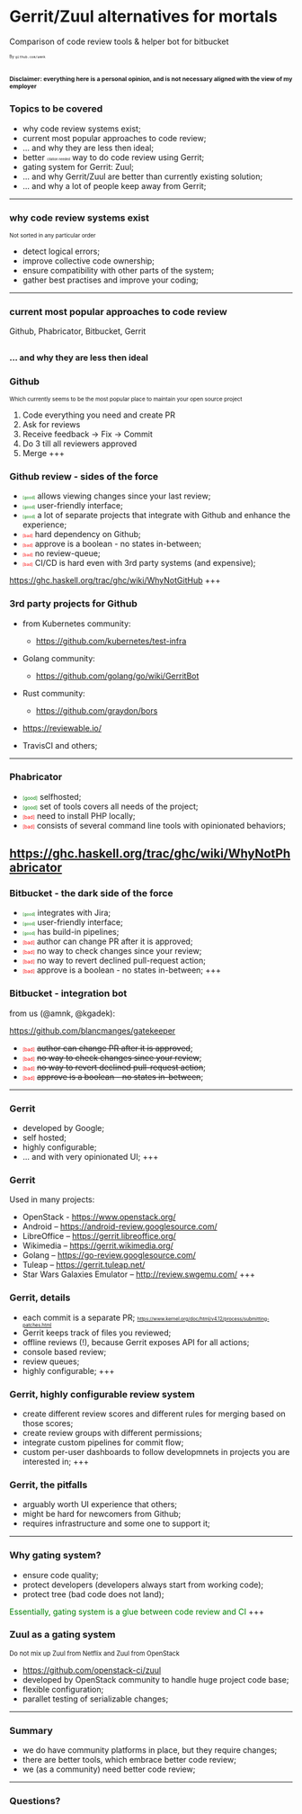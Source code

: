 # Gerrit/Zuul alternatives for mortals

Comparison of code review tools & helper bot for bitbucket

<span style="font-size:0.5em">By `github.com/amnk`</span>

<span style="font-size:0.5em">Disclaimer: everything here is a personal opinion, and is not necessary aligned with the view of my employer</span>
---
### Topics to be covered

* why code review systems exist;
* current most popular approaches to code review;
* ... and why they are less then ideal;
* better <span style="font-size:0.4em">citation needed</span> way to do code review using Gerrit;
* gating system for Gerrit: Zuul;
* ... and why Gerrit/Zuul are better than currently existing solution;
* ... and why a lot of people keep away from Gerrit;
---
### why code review systems exist

<span style="font-size:0.7em">Not sorted in any particular order</span>

* detect logical errors;
* improve collective code ownership;
* ensure compatibility with other parts of the system;
* gather best practises and improve your coding;
---
### current most popular approaches to code review

Github, Phabricator, Bitbucket, Gerrit

<span style="font-size:0.7em">... and why they are less then ideal</span>
---
### Github

<span style="font-size:0.7em">Which currently seems to be the most popular place to maintain your open source project</span>

1. Code everything you need and create PR
2. Ask for reviews
3. Receive feedback -> Fix -> Commit
4. Do 3 till all reviewers approved
5. Merge
+++
### Github review - sides of the force

* <span style="font-size:0.5em; color:green">[good]</span> allows viewing changes since your last review;
* <span style="font-size:0.5em; color:green">[good]</span> user-friendly interface;
* <span style="font-size:0.5em; color:green">[good]</span> a lot of separate projects that integrate with Github and enhance the experience;
* <span style="font-size:0.5em; color:red">[bad]</span> hard dependency on Github;
* <span style="font-size:0.5em; color:red">[bad]</span> approve is a boolean - no states in-between;
* <span style="font-size:0.5em; color:red">[bad]</span> no review-queue;
* <span style="font-size:0.5em; color:red">[bad]</span> CI/CD is hard even with 3rd party systems (and expensive);

https://ghc.haskell.org/trac/ghc/wiki/WhyNotGitHub 
+++
### 3rd party projects for Github

* from Kubernetes community:
  * https://github.com/kubernetes/test-infra

* Golang community:
  * https://github.com/golang/go/wiki/GerritBot

* Rust community:
  * https://github.com/graydon/bors

* https://reviewable.io/

* TravisCI and others;
---
### Phabricator

* <span style="font-size:0.6em; color:green">[good]</span> selfhosted;
* <span style="font-size:0.6em; color:green">[good]</span> set of tools covers all needs of the project;
* <span style="font-size:0.6em; color:red">[bad]</span> need to install PHP locally;
* <span style="font-size:0.6em; color:red">[bad]</span> consists of several command line tools with opinionated behaviors;

https://ghc.haskell.org/trac/ghc/wiki/WhyNotPhabricator
---
### Bitbucket - the dark side of the force

* <span style="font-size:0.5em; color:green">[good]</span> integrates with Jira;
* <span style="font-size:0.5em; color:green">[good]</span> user-friendly interface;
* <span style="font-size:0.5em; color:green">[good]</span> has build-in pipelines;
* <span style="font-size:0.6em; color:red">[bad]</span> author can change PR after it is approved;
* <span style="font-size:0.6em; color:red">[bad]</span> no way to check changes since your review;
* <span style="font-size:0.6em; color:red">[bad]</span> no way to revert declined pull-request action;
* <span style="font-size:0.6em; color:red">[bad]</span> approve is a boolean - no states in-between;
+++
### Bitbucket - integration bot

from us (@amnk, @kgadek):

https://github.com/blancmanges/gatekeeper

* <span style="font-size:0.6em; color:red">[bad]</span> <strike>author can change PR after it is approved</strike>;
* <span style="font-size:0.6em; color:red">[bad]</span> <strike>no way to check changes since your review</strike>;
* <span style="font-size:0.6em; color:red">[bad]</span> <strike>no way to revert declined pull-request action</strike>;
* <span style="font-size:0.6em; color:red">[bad]</span> <strike>approve is a boolean - no states in-between</strike>;
---
### Gerrit

* developed by Google;
* self hosted;
* highly configurable;
* ... and with very opinionated UI;
+++
### Gerrit

Used in many projects:

* OpenStack - https://www.openstack.org/
* Android – https://android-review.googlesource.com/
* LibreOffice – https://gerrit.libreoffice.org/
* Wikimedia – https://gerrit.wikimedia.org/
* Golang – https://go-review.googlesource.com/
* Tuleap – https://gerrit.tuleap.net/
* Star Wars Galaxies Emulator – http://review.swgemu.com/
+++
### Gerrit, details

* each commit is a separate PR;
  <span style="font-size:0.6em">https://www.kernel.org/doc/html/v4.12/process/submitting-patches.html</span>
* Gerrit keeps track of files you reviewed;
* offline reviews (!), because Gerrit exposes API for all actions;
* console based review;
* review queues;
* highly configurable;
+++
### Gerrit, highly configurable review system

* create different review scores and different rules for merging based on those scores;
* create review groups with different permissions;
* integrate custom pipelines for commit flow;
* custom per-user dashboards to follow developmnets in projects you are interested in;
+++
### Gerrit, the pitfalls

* arguably worth UI experience that others;
* might be hard for newcomers from Github;
* requires infrastructure and some one to support it;
---
### Why gating system?

* ensure code quality;
* protect developers (developers always start from working code);
* protect tree (bad code does not land);

<span style="color:green">Essentially, gating system is a glue between code review and CI</span>
+++
### Zuul as a gating system

<span style="font-size:0.8em">Do not mix up Zuul from Netflix and Zuul from OpenStack</span>

* https://github.com/openstack-ci/zuul
* developed by OpenStack community to handle huge project code base;
* flexible configuration;
* parallet testing of serializable changes;
---
### Summary

* we do have community platforms in place, but they require changes;
* there are better tools, which embrace better code review;
* we (as a community) need better code review;
---
### Questions?
